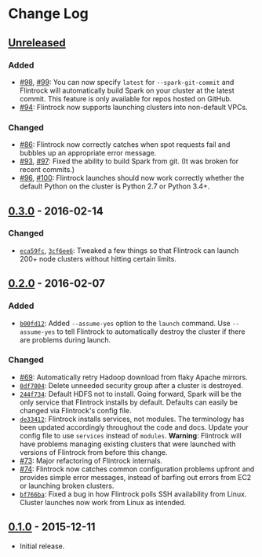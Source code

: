 # Change Log


## [Unreleased](https://github.com/nchammas/flintrock/compare/v0.3.0...master)

### Added

* [#98](https://github.com/nchammas/flintrock/pull/98), [#99](https://github.com/nchammas/flintrock/pull/99): You can now specify `latest` for `--spark-git-commit` and Flintrock will automatically build Spark on your cluster at the latest commit. This feature is only available for repos hosted on GitHub.
* [#94](https://github.com/nchammas/flintrock/pull/94): Flintrock now supports launching clusters into non-default VPCs.

### Changed

* [#86](https://github.com/nchammas/flintrock/pull/86): Flintrock now correctly catches when spot requests fail and bubbles up an appropriate error message.
* [#93](https://github.com/nchammas/flintrock/pull/93), [#97](https://github.com/nchammas/flintrock/pull/97): Fixed the ability to build Spark from git. (It was broken for recent commits.)
* [#96](https://github.com/nchammas/flintrock/pull/96), [#100](https://github.com/nchammas/flintrock/pull/100): Flintrock launches should now work correctly whether the default Python on the cluster is Python 2.7 or Python 3.4+.


## [0.3.0](https://github.com/nchammas/flintrock/compare/v0.2.0...v0.3.0) - 2016-02-14

### Changed

* [`eca59fc`](https://github.com/nchammas/flintrock/commit/eca59fc0052874d9aa48b7d4d7d79192b5e609d1), [`3cf6ee6`](https://github.com/nchammas/flintrock/commit/3cf6ee64162ceaac6429d79c3bc6ef25988eaa8e): Tweaked a few things so that Flintrock can launch 200+ node clusters without hitting certain limits.


## [0.2.0](https://github.com/nchammas/flintrock/compare/v0.1.0...v0.2.0) - 2016-02-07

### Added

* [`b00fd12`](https://github.com/nchammas/flintrock/commit/b00fd128f36e0a05dafca69b26c4d1b190fa42c9): Added `--assume-yes` option to the `launch` command. Use `--assume-yes` to tell Flintrock to automatically destroy the cluster if there are problems during launch.

### Changed

* [#69](https://github.com/nchammas/flintrock/pull/69): Automatically retry Hadoop download from flaky Apache mirrors.
* [`0df7004`](https://github.com/nchammas/flintrock/commit/0df70043f3da215fe699165bc961bd0c4ba4ea88): Delete unneeded security group after a cluster is destroyed.
* [`244f734`](https://github.com/nchammas/flintrock/commit/244f7345696d1b8cec1d1b575a304b9bd9a77840): Default HDFS not to install. Going forward, Spark will be the only service that Flintrock installs by default. Defaults can easily be changed via Flintrock's config file.
* [`de33412`](https://github.com/nchammas/flintrock/commit/de3341221ca8d57f5a465b13f07c8e266ae11a59): Flintrock installs services, not modules. The terminology has been updated accordingly throughout the code and docs. Update your config file to use `services` instead of `modules`. **Warning**: Flintrock will have problems managing existing clusters that were launched with versions of Flintrock from before this change.
* [#73](https://github.com/nchammas/flintrock/pull/73): Major refactoring of Flintrock internals.
* [#74](https://github.com/nchammas/flintrock/pull/74): Flintrock now catches common configuration problems upfront and provides simple error messages, instead of barfing out errors from EC2 or launching broken clusters.
* [`bf766ba`](https://github.com/nchammas/flintrock/commit/bf766ba48f12a8752c2e32f9b3daf29501c30866): Fixed a bug in how Flintrock polls SSH availability from Linux. Cluster launches now work from Linux as intended. 


## [0.1.0](https://github.com/nchammas/flintrock/releases/tag/v0.1.0) - 2015-12-11

* Initial release.
